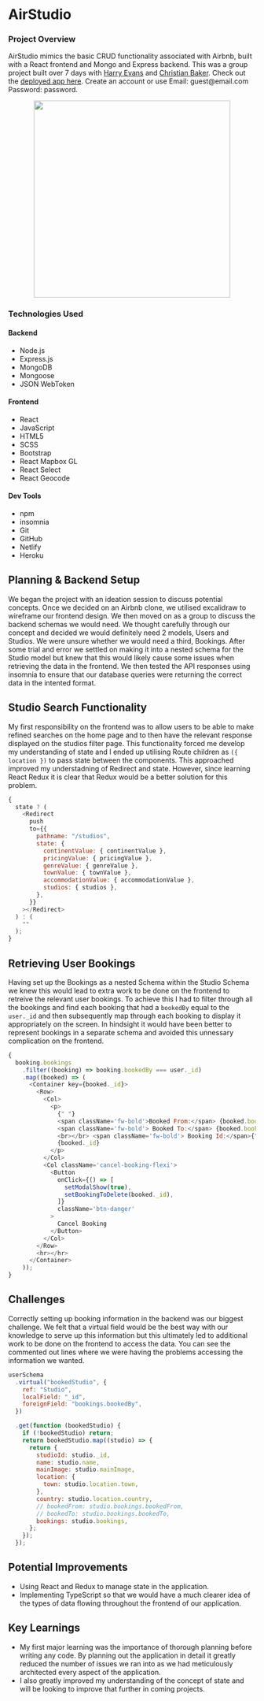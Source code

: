 # AirStudio

### Project Overview

AirStudio mimics the basic CRUD functionality associated with Airbnb, built with a React frontend and Mongo and Express backend. This was a group project built over 7 days with [Harry Evans](https://github.com/hatch9191) and [Christian Baker](https://github.com/Majoggy). Check out the [deployed app here](https://airstudio-project.netlify.app/). Create an account or use Email: guest<span>@email.com</span> Password: password.

<p align="center">
  <img style="height:400px;width:auto" src="https://res.cloudinary.com/dk0r9bcxy/image/upload/v1633015744/portfolio-website/Screenshot_2021-09-30_at_16.28.16_adbkxe.png" />
</p>

### Technologies Used

#### Backend

- Node.js
- Express.js
- MongoDB
- Mongoose
- JSON WebToken

#### Frontend

- React
- JavaScript
- HTML5
- SCSS
- Bootstrap
- React Mapbox GL
- React Select
- React Geocode

#### Dev Tools

- npm
- insomnia
- Git
- GitHub
- Netlify
- Heroku

## Planning & Backend Setup

We began the project with an ideation session to discuss potential concepts. Once we decided on an Airbnb clone, we utilised excalidraw to wireframe our frontend design. We then moved on as a group to discuss the backend schemas we would need. We thought carefully through our concept and decided we would definitely need 2 models, Users and Studios. We were unsure whether we would need a third, Bookings. After some trial and error we settled on making it into a nested schema for the Studio model but knew that this would likely cause some issues when retrieving the data in the frontend. We then tested the API responses using insomnia to ensure that our database queries were returning the correct data in the intented format.

## Studio Search Functionality

My first responsibility on the frontend was to allow users to be able to make refined searches on the home page and to then have the relevant response displayed on the studios filter page. This functionality forced me develop my understanding of state and I ended up utilising Route children as `({ location })` to pass state between the components. This approached improved my understadning of Redirect and state. However, since learning React Redux it is clear that Redux would be a better solution for this problem.

```javascript
{
  state ? (
    <Redirect
      push
      to={{
        pathname: "/studios",
        state: {
          continentValue: { continentValue },
          pricingValue: { pricingValue },
          genreValue: { genreValue },
          townValue: { townValue },
          accommodationValue: { accommodationValue },
          studios: { studios },
        },
      }}
    ></Redirect>
  ) : (
    ""
  );
}
```

## Retrieving User Bookings

Having set up the Bookings as a nested Schema within the Studio Schema we knew this would lead to extra work to be done on the frontend to retreive the relevant user bookings. To achieve this I had to filter through all the bookings and find each booking that had a `bookedBy` equal to the `user._id` and then subsequently map through each booking to display it appropriately on the screen. In hindsight it would have been better to represent bookings in a separate schema and avoided this unnessary complication on the frontend.

```javascript
{
  booking.bookings
    .filter((booking) => booking.bookedBy === user._id)
    .map((booked) => (
      <Container key={booked._id}>
        <Row>
          <Col>
            <p>
              {" "}
              <span className='fw-bold'>Booked From:</span> {booked.bookedFrom} <br></br>{" "}
              <span className='fw-bold'> Booked To:</span> {booked.bookedTo}
              <br></br> <span className='fw-bold'> Booking Id:</span>{" "}
              {booked._id}
            </p>
          </Col>
          <Col className='cancel-booking-flexi'>
            <Button
              onClick={() => [
                setModalShow(true),
                setBookingToDelete(booked._id),
              ]}
              className='btn-danger'
            >
              Cancel Booking
            </Button>
          </Col>
        </Row>
        <hr></hr>
      </Container>
    ));
}
```

## Challenges

Correctly setting up booking information in the backend was our biggest challenge. We felt that a virtual field would be the best way with our knowledge to serve up this information but this ultimately led to additional work to be done on the frontend to access the data. You can see the commented out lines where we were having the problems accessing the information we wanted.

```javascript
userSchema
  .virtual("bookedStudio", {
    ref: "Studio",
    localField: "_id",
    foreignField: "bookings.bookedBy",
  })

  .get(function (bookedStudio) {
    if (!bookedStudio) return;
    return bookedStudio.map((studio) => {
      return {
        studioId: studio._id,
        name: studio.name,
        mainImage: studio.mainImage,
        location: {
          town: studio.location.town,
        },
        country: studio.location.country,
        // bookedFrom: studio.bookings.bookedFrom,
        // bookedTo: studio.bookings.bookedTo,
        bookings: studio.bookings,
      };
    });
  });
```

## Potential Improvements

- Using React and Redux to manage state in the application.
- Implementing TypeScript so that we would have a much clearer idea of the types of data flowing throughout the frontend of our application.

## Key Learnings

- My first major learning was the importance of thorough planning before writing any code. By planning out the application in detail it greatly reduced the number of issues we ran into as we had meticulously architected every aspect of the application.
- I also greatly improved my understanding of the concept of state and will be looking to improve that further in coming projects.
